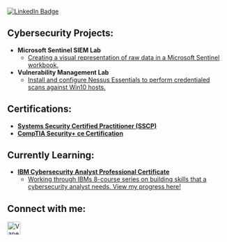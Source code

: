 
 
<br/>  
  <div id="badges">
  <a href="https://www.linkedin.com/in/brisenovanessa/">
    <img src="https://imgur.com/WQZqB0B.png" alt="LinkedIn Badge"/>
    </a>
</div>

<h2>Cybersecurity Projects:</h2>

- <b>Microsoft Sentinel SIEM Lab</b>
  - [Creating a visual representation of raw data in a Microsoft Sentinel workbook.](https://github.com/v4nbrisen0/mssentinelSIEMLab)
- <b>Vulnerability Management Lab</b>
  - [Install and configure Nessus Essentials to perform credentialed scans against Win10 hosts.](https://github.com/v4nbrisen0/vulnMgmt)


<h2>Certifications:</h2>

- <b><a href="https://www.credly.com/badges/cd579dcb-1055-47a0-9538-2be722aae06c/public_url">Systems Security Certified Practitioner (SSCP)</a></b>
- <b><a href="https://www.credly.com/badges/1846e9f2-0ec3-4b7a-96ff-f8fb76b2e414/public_url">CompTIA Security+ ce Certification</a></b>

<h2>Currently Learning:</h2>

- <b><a href="https://www.coursera.org/professional-certificates/ibm-cybersecurity-analyst">IBM Cybersecurity Analyst Professional Certificate</a></b>
  - [Working through IBMs 8-course series on building skills that a cybersecurity analyst needs. View my progress here!](https://github.com/v4nbrisen0/ibmCSAcourseprogress/blob/main/README.md)


<h2>Connect with me:</h2>

[<img align="left" alt="Vanessa Briseno | LinkedIn" width="30px" src="https://imgur.com/RQ2b1oh.png" />][linkedin]


[linkedin]: https://www.linkedin.com/in/brisenovanessa/

<!--



-->

